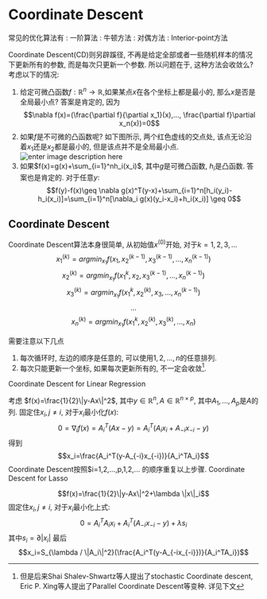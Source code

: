 Coordinate Descent
===

常见的优化算法有
: 一阶算法
:  牛顿方法
:  对偶方法
: Interior-point方法

Coordinate Descent(CD)则另辟蹊径, 不再是给定全部或者一些随机样本的情况下更新所有的参数, 而是每次只更新一个参数. 所以问题在于, 这种方法会收敛么? 考虑以下的情况:

1. 给定可微凸函数$f:\mathbb{R}^n \to \mathbb{R}$,如果某点$x$在各个坐标上都是最小的, 那么$x$是否是全局最小点? 答案是肯定的, 因为$$\nabla f(x)=(\frac{\partial f}{\partial x_1}(x),..., \frac{\partial f}\partial x_n(x))=0$$
2. 如果$f$是不可微的凸函数呢? 如下图所示,  两个红色虚线的交点处, 该点无论沿着$x_1$还是$x_2$都是最小的, 但是该点并不是全局最小点.
![enter image description here](https://lh3.googleusercontent.com/-iGRSMhxBU20/VZcpEs6IVgI/AAAAAAAAACI/7p2n3SbC82E/s0/Screen+Shot+2015-07-03+at+%25E4%25B8%258B%25E5%258D%258805.27.06.png "Screen Shot 2015-07-03 at 下午05.27.06.png")
3. 如果$f(x)=g(x)+\sum_{i=1}^nh_i(x_i)$, 其中$g$是可微凸函数, $h_i$是凸函数. 答案也是肯定的. 对于任意$y$:$$f(y)-f(x)\geq \nabla g(x)^T(y-x)+\sum_{i=1}^n[h_i(y_i)-h_i(x_i)]=\sum_{i=1}^n[\nabla_i g(x)(y_i-x_i)+h_i(x_i)] \geq 0$$

Coordinate Descent
---
Coordinate Descent算法本身很简单, 从初始值$x^{(0)}$开始, 对于$k=1,2,3,...$
$$x_1^{(k)}=argmin_{x_1}f(x_1, x_2^{(k-1)}, x_3^{(k-1)},...,x_n^{(k-1)})$$
$$x_2^{(k)}=argmin_{x_1}f(x_1^{k}, x_2, x_3^{(k-1)},...,x_n^{(k-1)})$$
$$x_3^{(k)}=argmin_{x_1}f(x_1^{k}, x_2^{(k)}, x_3,...,x_n^{(k-1)})$$
$$...$$
$$x_n^{(k)}=argmin_{x_1}f(x_1^{k}, x_2^{(k)}, x_3^{(k)},...,x_n)$$

需要注意以下几点
1. 每次循环时, 左边的顺序是任意的, 可以使用${1,2,...,n}$的任意排列.
2. 每次只能更新一个坐标, 如果每次更新所有的, 不一定会收敛[^footnote].
[^footnote]: 但是后来Shai Shalev-Shwartz等人提出了stochastic Coordinate descent, Eric P. Xing等人提出了Parallel Coordinate Descent等变种. 详见下文

Coordinate Descent for Linear Regression

考虑 $f(x)=\frac{1}{2}\|y-Ax\|^2$, 其中$y\in\mathbb{R}^n, A\in \mathbb{R}^{n\times p}$, 其中$A_1, ..., A_p$是$A$的列. 固定住$x_i, j\neq i$, 对于$x_i$最小化$f(x)$:$$0=\nabla_i f(x)=A^T_i(Ax-y)=A^T_i(A_ix_i+A_{-i}x_{-i}-y)$$得到$$x_i=\frac{A_i^T(y-A_{-i}x_{-i})}{A_i^TA_i}$$
Coordinate Descent按照$i=1,2,...,p,1,2,...
的顺序重复以上步骤.
Coordinate Descent for Lasso

$$f(x)=\frac{1}{2}\|y-Ax\|^2+\lambda \|x\|_i$$
固定住$x_i, j\neq i$, 对于$x_i$最小化上式:$$0=A_i^TA_ix_i+A_i^T(A_{-i}x_{-i}-y) + \lambda s_i$$
其中$s_i=\partial|x_i|$
最后$$x_i=S_{\lambda / \|A_i\|^2}(\frac{A_i^T(y-A_{-ix_{-i}})}{A_i^TA_i})$$
